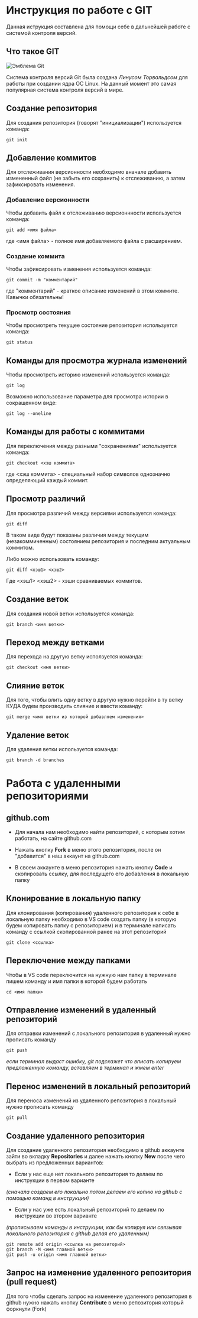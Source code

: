 # **Инструкция по работе с GIT**

Данная иструкция составлена для помощи себе в дальнейшей работе с системой контроля версий.

## Что такое GIT

![Эмблема Git](git.JPG)

Система контроля версий Git была создана *Линусом Торвальдсом* для работы при создании ядра ОС Linux. На данный момент это самая популярная система контроля версий в мире.

## Создание репозитория

Для создания репозитория (говорят "инициализации") используется команда:

    git init

## Добавление коммитов

Для отслеживания версионности необходимо вначале добавить измененный файл (не забыть его сохранить) к отслеживанию, а затем зафиксировать изменения.

### Добавление версионности

Чтобы добавить файл к отслеживанию версионнности используется команда:

    git add <имя файла>

где <имя файла> - полное имя добавляемого файла с расширением.

### Создание коммита

Чтобы зафиксировать изменения используется команда:

    git commit -m "комментарий"

где "комментарий" - краткое описание изменений в этом коммите. Кавычки обязательны!

### Просмотр состояния

Чтобы просмотреть текущее состояние репозитория используется команда:

    git status

## Команды для просмотра журнала изменений

Чтобы просмотреть историю изменений используется команда:

    git log

Возможно использование параметра для просмотра истории в сокращенном виде:

    git log --oneline

## Команды для работы с коммитами

Для переключения между разными "сохранениями" используется команда:

    git checkout <хэш коммита>

где <хэш коммита> - специальный набор символов однозначно определяющий каждый коммит.

## Просмотр различий

Для просмотра различий между версиями используется команда:

    git diff

В таком виде будут показаны различия между текущим (незакоммиченным) состоянием репозитория и последним актуальным коммитом.

Либо можно использовать команду:

    git diff <хэш1> <хэш2>

Где <хэш1> <хэш2> - хэши сравниваемых коммитов.

## Создание веток

Для создания новой ветки используется команда:

    git branch <имя ветки>

## Переход между ветками

Для перехода на другую ветку исползуется команда:

    git checkout <имя ветки>

## Слияние веток

Для того, чтобы влить одну ветку в другую нужно перейти в ту ветку КУДА будем производить слияние и ввести команду:

    git merge <имя ветки из которой добавляем изменения>

## Удаление веток

Для удаления ветки используется команда:
    
    git branch -d branches

# Работа с удаленными репозиториями

## github.com

* Для начала нам необходимо найти репозиторий, с которым хотим работать, на сайте github.com

* Нажать кнопку **Fork** в меню этого репозитория, после он "добавится" в наш аккаунт на github.com

* В своем аккаунте в меню репозитория нажать кнопку **Code** и скопировать ссылку, для последущего его добавления в локальную папку

## Клонирование в локальную папку

Для клонирования (копирования) удаленного репозитория к себе в локальную папку необходимо в VS code создать папку (в которую будем копировать папку с репозиторием) и в терминале написать команду с ссылкой скопированной ранее на этот репозиторий

    git clone <ссылка>

## Переключение между папками

Чтобы в VS code переключится на нужную нам папку в терминале пишем команду и имя папки в которой будем работать

    cd <имя папки>

## Отправление изменений в удаленный репозиторий

Для отправки изменений с локального репозитория в удаленный нужно прописать команду

    git push

*если терминал выдаст ошибку, git подскажет что вписать копируем предложенную команду, вставляем в терминал и жмем enter*

## Перенос изменений в локальный репозиторий

Для переноса изменений из удаленного репозитория в локальный нужно прописать команду

    git pull

## Создание удаленного репозитория

Для создание удаленного репозитория необходимо в github аккаунте зайти во вкладку **Repositories** и далее нажать кнопку **New** после чего выбрать из предложенных вариантов:

* Если у нас еще нет локального репозитория то делаем по инструкции в первом варианте 

*(сначала создаем его локально потом делаем его копию на github c помощью команд в инструкции)*

* Если у нас уже есть локальный репозиторий то делаем по инструкции во втором варианте 

*(прописываем команды в инструкции, как бы копируя или связывая локального репозитория с github делая его удаленным)*

    git remote add origin <ссылка на репозиторий>
    git branch -M <имя главной ветки>
    git push -u origin <имя главной ветки>

## Запрос на изменение удаленного репозитория (pull request)

Для того чтобы сделать запрос на изменение удаленного репозитория в github нужно нажать кнопку **Contribute** в меню репозитория который форкнули (Fork)
